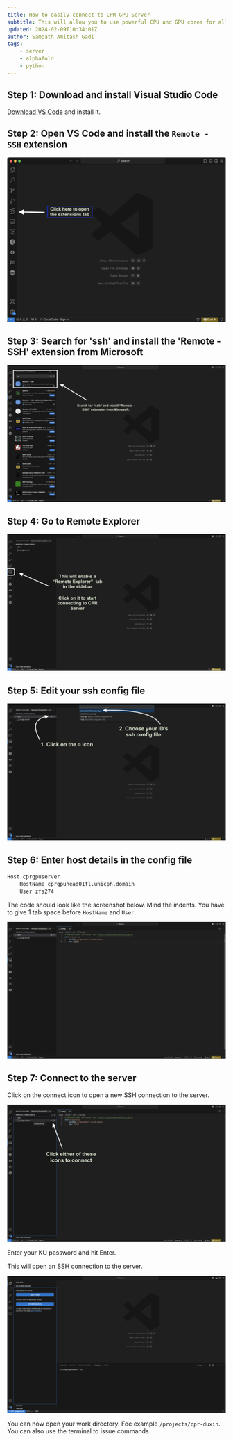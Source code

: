 ```yaml
---
title: How to easily connect to CPR GPU Server
subtitle: This will allow you to use powerful CPU and GPU cores for all your analysis pipelines.
updated: 2024-02-09T10:34:01Z
author: Sampath Amitash Gadi
tags:
    - server
    - alphafold
    - python
---
```


## Step 1: Download and install Visual Studio Code

[Download VS Code](https://code.visualstudio.com/) and install it.

## Step 2: Open VS Code and install the `Remote - SSH` extension

![VS Code Window](vscode1.png "Open VS Code and go to the extensions tab in the sidebar!")

## Step 3: Search for 'ssh' and install the 'Remote - SSH' extension from Microsoft

![VS Code Window](vscode2.png "Search for 'ssh' and install the 'Remote - SSH' extension from Microsoft")

## Step 4: Go to Remote Explorer

![VS Code Window](vscode3.png "Go to Remote Explorer")

## Step 5: Edit your ssh config file

![VS Code Window](vscode4.png "Click the gear icon and choose your ID's ssh config file")

## Step 6: Enter host details in the config file

```bash
Host cprgpuserver
    HostName cprgpuhead01fl.unicph.domain
    User zfs274
```

The code should look like the screenshot below. Mind the indents. You have to give 1 tab space before `HostName` and `User`.

![VS Code Window](vscode5.png "Enter host details as follows")

## Step 7: Connect to the server

Click on the connect icon to open a new SSH connection to the server.

![VS Code Window](vscode6.png "Click the connect icon")

Enter your KU password and hit Enter.

This will open an SSH connection to the server.

![VS Code Window](vscode7.png "You are now connected!")

You can now open your work directory. Foe example `/projects/cpr-duxin`. You can also use the terminal to issue commands.
